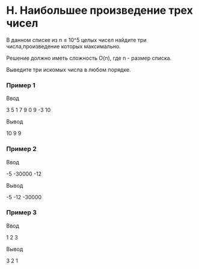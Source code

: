 # H. Наибольшее произведение трех чисел

В данном списке из n ≤ 10^5 целых чисел найдите три числа,произведение которых максимально.

Решение должно иметь сложность O(n), где n - размер списка.

Выведите три искомых числа в любом порядке.

### Пример 1

Ввод

3 5 1 7 9 0 9 -3 10

Вывод

10 9 9

### Пример 2

Ввод

-5 -30000 -12

Вывод

-5 -12 -30000

### Пример 3

Ввод

1 2 3

Вывод

3 2 1
